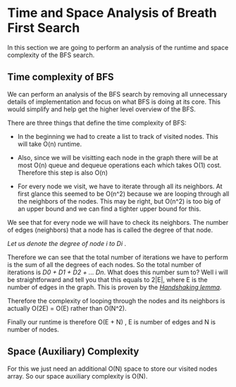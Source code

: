 # Time and Space Analysis of Breath First Search

In this section we are going to perform an analysis of the runtime and space complexity of the BFS search. 

## Time complexity of BFS

We can perform an analysis of the BFS search by removing all unnecessary details of implementation and focus on what BFS is doing at its core. This would simplify and help get the higher level overview of the BFS.

There are three things that define the time complexity of BFS:

* In the beginning we had to create a list to track of visited nodes. This will take O(n) runtime. 


* Also, since we will be visitting each node in the graph there will be at most O(n) queue and dequeue operations each which takes O(1) cost. Therefore this step is also O(n)


* For every node we visit, we have to iterate through all its neighbors. At first glance this seemed to be O(n^2) because we are looping through all the neighbors of the nodes. This may be right, but  O(n^2) is too big of an upper bound and we can find a tighter upper bound for this.

We see that for every node we will have to check its neighbors. The number of edges (neighbors) that a node has is called the degree of that node.

*Let us denote the degree of node i to Di* . 

Therefore we can see that the total number of iterations we have to perform is the sum of all the degrees of each nodes. So the total number of iterations is *D0 + D1 + D2 + ... Dn*. What does this number sum to? Well i will be straightforward and tell you that this equals to 2|E|, where E is the number of edges in the graph. This is proven by the [*Handshaking lemma*](https://en.wikipedia.org/wiki/Handshaking_lemma). 

Therefore the complexity of looping through the nodes and its neighbors is actually O(2E) = O(E) rather than O(N^2).

Finally our runtime is therefore O(E + N) , E is number of edges and N is number of nodes.

## Space (Auxiliary) Complexity

For this we just need an additional O(N) space to store our visited nodes array. So our space auxiliary complexity is O(N). 





























